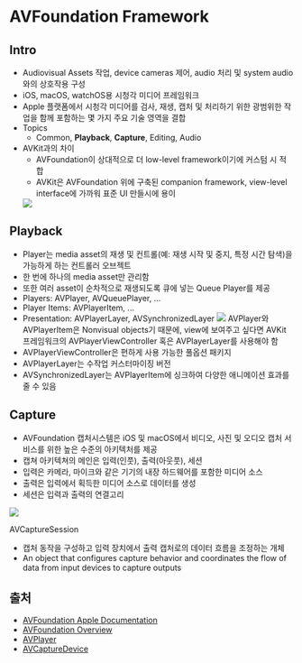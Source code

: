# AVFoundation Framework

## Intro
- Audiovisual Assets 작업, device cameras 제어, audio 처리 및 system audio와의 상호작용 구성
- iOS, macOS, watchOS용 시청각 미디어 프레임워크
- Apple 플랫폼에서 시청각 미디어를 검사, 재생, 캡처 및 처리하기 위한 광범위한 작업을 함께 포함하는 몇 가지 주요 기술 영역을 결합
- Topics
    - Common, **Playback**, **Capture**, Editing, Audio
- AVKit과의 차이
    - AVFoundation이 상대적으로 더 low-level framework이기에 커스텀 시 적합
    - AVKit은 AVFoundation 위에 구축된 companion framework, view-level interface에 가까워 표준 UI 만들시에 용이
    <img src="https://user-images.githubusercontent.com/38341386/214844072-2127e223-7a3c-4689-ba13-49a54a25746a.png">

## Playback
- Player는 media asset의 재생 및 컨트롤(예: 재생 시작 및 중지, 특정 시간 탐색)을 가능하게 하는 컨트롤러 오브젝트
- 한 번에 하나의 media asset만 관리함
- 또한 여러 asset이 순차적으로 재생되도록 큐에 넣는 Queue Player를 제공
- Players: AVPlayer, AVQueuePlayer, ...
- Player Items: AVPlayerItem, ...
- Presentation: AVPlayerLayer, AVSynchronizedLayer
    <img src="https://user-images.githubusercontent.com/38341386/215780235-74179c5f-b54d-4a15-97a2-eae2a2188f25.png">
AVPlayer와 AVPlayerItem은 Nonvisual objects기 때문에, view에 보여주고 싶다면 AVKit 프레임워크의 AVPlayerViewController 혹은 AVPlayerLayer를 사용해야 함
- AVPlayerViewController은 편하게 사용 가능한 풀옵션 패키지
- AVPlayerLayer는 수작업 커스터마이징 버전
- AVSynchronizedLayer는 AVPlayerItem에 싱크하여 다양한 애니메이션 효과를 줄 수 있음

## Capture
- AVFoundation 캡처시스템은 iOS 및 macOS에서 비디오, 사진 및 오디오 캡처 서비스를 위한 높은 수준의 아키텍처를 제공
- 캡쳐 아키텍쳐의 메인은 입력(인풋), 출력(아웃풋), 세션
- 입력은 카메라, 마이크와 같은 기기의 내장 하드웨어를 포함한 미디어 소스
- 출력은 입력에서 획득한 미디어 소스로 데이터를 생성
- 세션은 입력과 출력의 연결고리
<img src="https://user-images.githubusercontent.com/38341386/214845700-e3a19280-7ef7-4656-9843-85b9af24aa14.png">

AVCaptureSession
- 캡처 동작을 구성하고 입력 장치에서 출력 캡처로의 데이터 흐름을 조정하는 개체
- An object that configures capture behavior and coordinates the flow of data from input devices to capture outputs


## 출처
- [AVFoundation Apple Documentation](https://developer.apple.com/documentation/avfoundation)
- [AVFoundation Overview](https://developer.apple.com/av-foundation/)
- [AVPlayer](https://developer.apple.com/documentation/avfoundation/avplayer)
- [AVCaptureDevice](https://developer.apple.com/documentation/avfoundation/avcapturedevice)